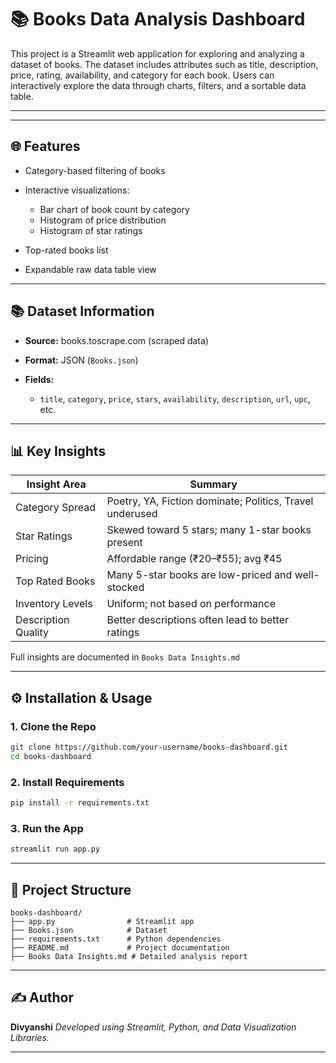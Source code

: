 # 📚 Books Data Analysis Dashboard

This project is a Streamlit web application for exploring and analyzing a dataset of books. The dataset includes attributes such as title, description, price, rating, availability, and category for each book. Users can interactively explore the data through charts, filters, and a sortable data table.

---



---

## 🌐 Features

* Category-based filtering of books
* Interactive visualizations:

  * Bar chart of book count by category
  * Histogram of price distribution
  * Histogram of star ratings
* Top-rated books list
* Expandable raw data table view

---

## 📚 Dataset Information

* **Source:** books.toscrape.com (scraped data)
* **Format:** JSON (`Books.json`)
* **Fields:**

  * `title`, `category`, `price`, `stars`, `availability`, `description`, `url`, `upc`, etc.

---

## 📊 Key Insights

| Insight Area        | Summary                                                  |
| ------------------- | -------------------------------------------------------- |
| Category Spread     | Poetry, YA, Fiction dominate; Politics, Travel underused |
| Star Ratings        | Skewed toward 5 stars; many 1-star books present         |
| Pricing             | Affordable range (₹20–₹55); avg ₹45                      |
| Top Rated Books     | Many 5-star books are low-priced and well-stocked        |
| Inventory Levels    | Uniform; not based on performance                        |
| Description Quality | Better descriptions often lead to better ratings         |

Full insights are documented in `Books Data Insights.md`

---

## ⚙️ Installation & Usage

### 1. Clone the Repo

```bash
git clone https://github.com/your-username/books-dashboard.git
cd books-dashboard
```

### 2. Install Requirements

```bash
pip install -r requirements.txt
```

### 3. Run the App

```bash
streamlit run app.py
```

---

## 📁 Project Structure

```
books-dashboard/
├── app.py                # Streamlit app
├── Books.json            # Dataset
├── requirements.txt      # Python dependencies
├── README.md             # Project documentation
├── Books Data Insights.md # Detailed analysis report
```


---

## ✍️ Author

**Divyanshi**
*Developed using Streamlit, Python, and Data Visualization Libraries.*

---


